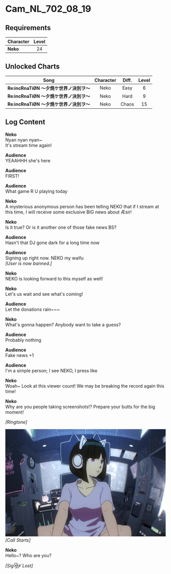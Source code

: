 # Cam_NL_702_08_19
## Requirements
|Character|Level|
|---------|:---:|
|**Neko** | 24  |

## Unlocked Charts
|                  Song                  |Character|Diff.|Level|
|----------------------------------------|:-------:|:---:|:---:|
|**Re:incRnaTiØN ～夕焼ケ世界ノ決別ヲ～**|  Neko   |Easy |  6  |
|**Re:incRnaTiØN ～夕焼ケ世界ノ決別ヲ～**|  Neko   |Hard |  9  |
|**Re:incRnaTiØN ～夕焼ケ世界ノ決別ヲ～**|  Neko   |Chaos| 15  |

## Log Content
**Neko**<br>
Nyan nyan nyan\~ <br>
It's stream time again!

**Audience**<br>
YEAAHHH she's here

**Audience**<br>
FIRST!

**Audience**<br>
What game R U playing today

**Neko**<br>
A mysterious anonymous person has been telling NEKO that if I stream at this time, I will receive some exclusive BIG news about Æsir!

**Neko**<br>
Is it true? Or is it another one of those fake news BS?

**Audience**<br>
Hasn't that DJ gone dark for a long time now

**Audience**<br>
Signing up right now. NEKO my waifu<br>
*[User is now banned.]*

**Neko**<br>
NEKO is looking forward to this myself as well!

**Neko**<br>
Let's us wait and see what's coming!

**Audience**<br>
Let the donations rain\~\~\~

**Neko**<br>
What's gonna happen? Anybody want to take a guess?

**Audience**<br>
Probably nothing

**Audience**<br>
Fake news +1

**Audience**<br>
I'm a simple person; I see NEKO, I press like

**Neko**<br>
Woah\~ Look at this viewer count! We may be breaking the record again this time!

**Neko**<br>
Why are you people taking screenshots!? Prepare your butts for the big moment!

*\[Ringtone\]*

![naos3002.png](./attachments/naos3002.png)
*[Call Starts]*

**Neko**<br>
Hello\~? Who are you?

*[Sig>̵̧̀͘͠}̧̀̕҉>̛́ Lost]*
